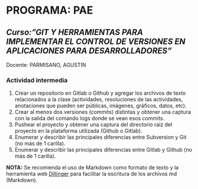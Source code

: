 # PROGRAMA: PAE
## _Curso:”GIT Y HERRAMIENTAS PARA IMPLEMENTAR EL CONTROL DE VERSIONES EN APLICACIONES PARA DESARROLLADORES”_

Docente: PARMISANO, AGUSTIN

### Actividad intermedia

1. Crear un repositorio en Gitlab o Github y agregar los archivos de texto relacionados a la clase (actividades, resoluciones de las actividades, anotaciones que pueden ser públicas, imágenes, gráficos, datos, etc).
2. Crear al menos dos versiones (commits) distintas y obtener una captura con la salida del comando logs donde se vean esos commits.
3. Pushear el proyecto y obtener una captura del directorio raiz del proyecto en la plataforma utilizada (Github o Gitlab).
4. Enumerar y describir las principales diferencias entre Subversion y Git (no más de 1 carilla).
5. Enumerar y describir las principales diferencias entre Gitlab y Github (no más de 1 carilla).


**NOTA:** Se recomienda el uso de Markdown como formato de texto y la herramienta web
[Dillinger](hhtps://dillinger.io) para facilitar la escritura de los archivos md (Markdown).